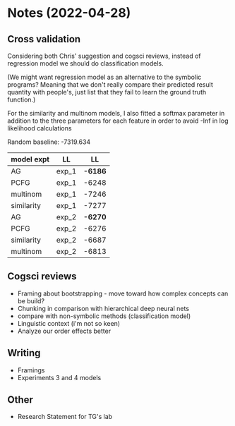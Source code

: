 
# Notes (2022-04-28)

## Cross validation

Considering both Chris' suggestion and cogsci reviews, instead of regression model we should do classification models.

(We might want regression model as an alternative to the symbolic programs? Meaning that we don't really compare their predicted result quantity with people's, just list that they fail to
learn the ground truth function.)

For the similarity and multinom models, I also fitted a softmax parameter in addition to the three parameters for each feature in order to avoid -Inf in log likelihood calculations

Random baseline: -7319.634

| model expt | LL    | LL        |
|------------|-------|-----------|
| AG         | exp_1 | **-6186** |
| PCFG       | exp_1 | -6248     |
| multinom   | exp_1 | -7246     |
| similarity | exp_1 | -7277     |
| AG         | exp_2 | **-6270** |
| PCFG       | exp_2 | -6276     |
| similarity | exp_2 | -6687     |
| multinom   | exp_2 | -6813     |

## Cogsci reviews

* Framing about bootstrapping - move toward how complex concepts can be build?
* Chunking in comparison with hierarchical deep neural nets
* compare with non-symbolic methods (classification model)
* Linguistic context (i'm not so keen)
* Analyze our order effects better

## Writing

* Framings
* Experiments 3 and 4 models

## Other

* Research Statement for TG's lab
